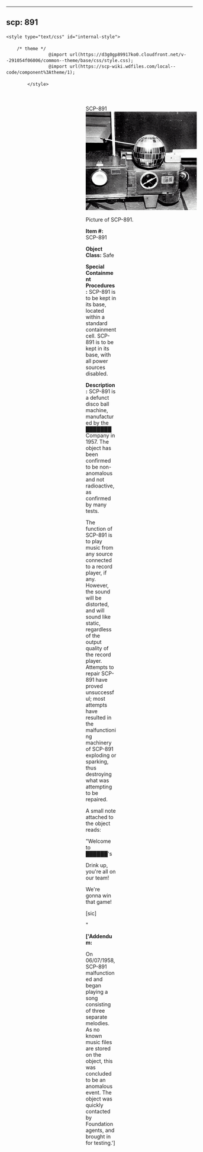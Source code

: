 
---
scp: 891
---

<head>
    <title>891 - SCP Foundation</title>
    
    <style type="text/css" id="internal-style">
                
        /* theme */
                    @import url(https://d3g0gp89917ko0.cloudfront.net/v--291054f06006/common--theme/base/css/style.css);
                    @import url(https://scp-wiki.wdfiles.com/local--code/component%3Atheme/1);
            
            </style>
<style>
iframe.scpnet-interwiki-frame { height: 0; }
</style>

</head>

<div id="main-content" style="margin: 50px 206px 20px 215px;">
<div id="action-area-top"></div>
<div id="page-title">SCP-891</div>
<div id="page-content">
<div style="text-align: right;"></div>
<div class="scp-image-block block-right" style="width:300px;"><img src="https://raw.githubusercontent.com/lucmaki/this-scp-does-not-exist/main/imgs/891.png" style="width:300px;" alt="891.jpg" class="image">
<div class="scp-image-caption" style="width:300px;">
<p>Picture of SCP-891.</p>
</div>
</div>
<p><strong>Item #:</strong> SCP-891</p>
<p><strong>Object Class:</strong> Safe</p>
<p><strong>Special Containment Procedures:</strong> SCP-891 is to be kept in its base, located within a standard containment cell. SCP-891 is to be kept in its base, with all power sources disabled.</p>
<p><strong>Description:</strong> SCP-891 is a defunct disco ball machine, manufactured by the ███████ Company in 1957. The object has been confirmed to be non-anomalous and not radioactive, as confirmed by many tests.</p><p>The function of SCP-891 is to play music from any source connected to a record player, if any. However, the sound will be distorted, and will sound like static, regardless of the output quality of the record player. Attempts to repair SCP-891 have proved unsuccessful; most attempts have resulted in the malfunctioning machinery of SCP-891 exploding or sparking, thus destroying what was attempting to be repaired.</p><p>A small note attached to the object reads:</p><p>"Welcome to ██████'s</p><p>Drink up, you're all on our team!</p><p>We're gonna win that game!</p><p>[sic]</p><p>"</p>
<p> <strong>['Addendum:</strong></p><p>On 06/07/1958, SCP-891 malfunctioned and began playing a song consisting of three separate melodies. As no known music files are stored on the object, this was concluded to be an anomalous event. The object was quickly contacted by Foundation agents, and brought in for testing.']</p>

<div class="footer-wikiwalk-nav">
<div style="text-align: center;">
</div>
</div>
</div>
</div>
</div>
